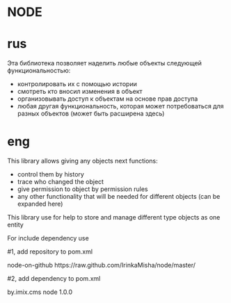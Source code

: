 # NODE

# rus
Эта библиотека позволяет наделить любые объекты следующей функциональностью:

- контролировать их с помощью истории
- смотреть кто вносил изменения в объект
- организовывать доступ к объектам на основе прав доступа
- любая другая функциональность, которая может потребоваться для разных объектов (может быть расширена здесь)

# eng
This library allows giving any objects next functions:

- control them by history
- trace who changed the object
- give permission to object by permission rules
- any other functionality that will be needed for different objects (can be expanded here)

This library use for help to store and manage different type objects as one entity

For include dependency use 

#1, add repository to pom.xml

 <repositories>       
        <repository>
            <id>node-on-github</id>
            <url>https://raw.github.com/IrinkaMisha/node/master/</url>
        </repository>
 </repositories>
 
 #2, add dependency to pom.xml
 
  <dependency>
            <groupId>by.imix.cms</groupId>
            <artifactId>node</artifactId>
            <version>1.0.0</version>
  </dependency>
